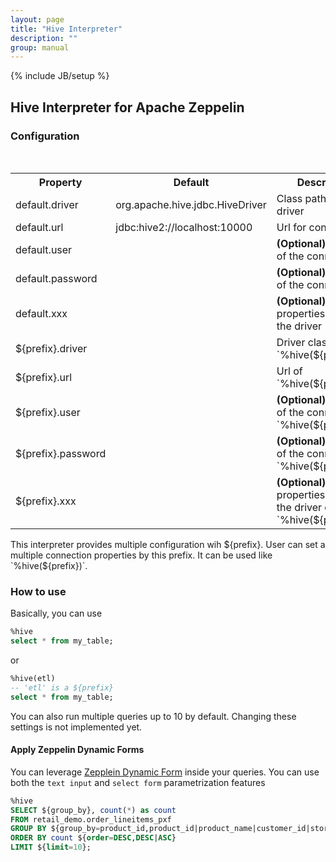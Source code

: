 ```yaml
---
layout: page
title: "Hive Interpreter"
description: ""
group: manual
---
```

{% include JB/setup %}


## Hive Interpreter for Apache Zeppelin

### Configuration

<br/>
<table class="table-configuration">
  <tr>
    <th>Property</th>
    <th>Default</th>
    <th>Description</th>
  </tr>
  <tr>
    <td>default.driver</td>
    <td>org.apache.hive.jdbc.HiveDriver</td>
    <td>Class path of JDBC driver</td>
  </tr>
  <tr>
    <td>default.url</td>
    <td>jdbc:hive2://localhost:10000</td>
    <td>Url for connection</td>
  </tr>
  <tr>
    <td>default.user</td>
    <td></td>
    <td><b>(Optional)</b>Username of the connection</td>
  </tr>
  <tr>
    <td>default.password</td>
    <td></td>
    <td><b>(Optional)</b>Password of the connection</td>
  </tr>
  <tr>
    <td>default.xxx</td>
    <td></td>
    <td><b>(Optional)</b>Other properties used by the driver</td>
  </tr>
  <tr>
    <td>${prefix}.driver</td>
    <td></td>
    <td>Driver class path of `%hive(${prefix})`</td> 
  </tr>
  <tr>
    <td>${prefix}.url</td>
    <td></td>
    <td>Url of `%hive(${prefix})`</td>
  </tr>
  <tr>
    <td>${prefix}.user</td>
    <td></td>
    <td><b>(Optional)</b>Username of the connection of `%hive(${prefix})`</td>
  </tr>
  <tr>
    <td>${prefix}.password</td>
    <td></td>
    <td><b>(Optional)</b>Password of the connection of `%hive(${prefix})`</td>
  </tr>
  <tr>
    <td>${prefix}.xxx</td>
    <td></td>
    <td><b>(Optional)</b>Other properties used by the driver of `%hive(${prefix})`</td>
  </tr>
</table>

This interpreter provides multiple configuration wih ${prefix}. User can set a multiple connection properties by this prefix. It can be used like `%hive(${prefix})`.
 
### How to use

Basically, you can use

```sql
%hive
select * from my_table;
```

or

```sql
%hive(etl)
-- 'etl' is a ${prefix}
select * from my_table;
```

You can also run multiple queries up to 10 by default. Changing these settings is not implemented yet.

#### Apply Zeppelin Dynamic Forms

You can leverage [Zepplein Dynamic Form](https://zeppelin.incubator.apache.org/docs/manual/dynamicform.html) inside your queries. You can use both the `text input` and `select form` parametrization features

```sql
%hive
SELECT ${group_by}, count(*) as count 
FROM retail_demo.order_lineitems_pxf 
GROUP BY ${group_by=product_id,product_id|product_name|customer_id|store_id} 
ORDER BY count ${order=DESC,DESC|ASC} 
LIMIT ${limit=10};
```
